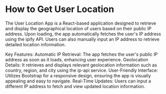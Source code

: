 # How to Get User Location

The User Location App is a React-based application designed to retrieve and display the geographical location of users based on their public IP address. Upon loading, the app automatically fetches the user's IP address using the ipify API. Users can also manually input an IP address to retrieve detailed location information.

Key Features:
Automatic IP Retrieval: The app fetches the user's public IP address as soon as it loads, enhancing user experience.
Geolocation Details: It retrieves and displays relevant geolocation information such as country, region, and city using the ip-api service.
User-Friendly Interface: Utilizes Bootstrap for a responsive design, ensuring the app is visually appealing and easy to navigate.
Real-Time Updates: Users can input a different IP address to fetch and view updated location information.
